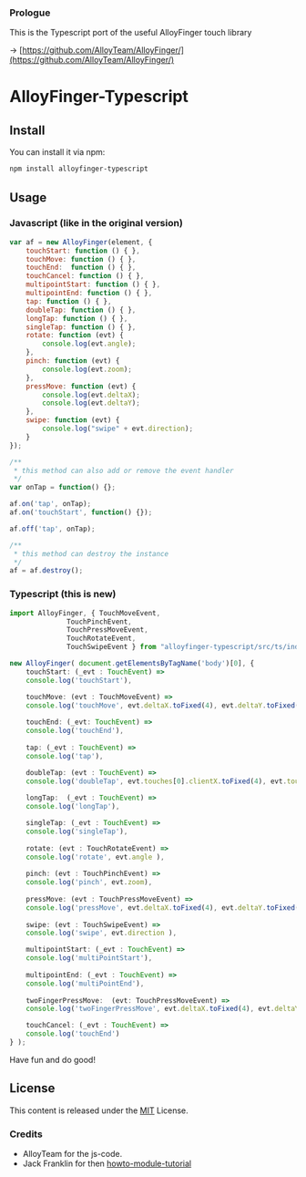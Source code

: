 ### Prologue

This is the Typescript port of the useful AlloyFinger
touch library

→ [https://github.com/AlloyTeam/AlloyFinger/](https://github.com/AlloyTeam/AlloyFinger/)


# AlloyFinger-Typescript


## Install

You can install it via npm:

```html
npm install alloyfinger-typescript
```

## Usage

### Javascript (like in the original version)

```js
var af = new AlloyFinger(element, {
    touchStart: function () { },
    touchMove: function () { },
    touchEnd:  function () { },
    touchCancel: function () { },
    multipointStart: function () { },
    multipointEnd: function () { },
    tap: function () { },
    doubleTap: function () { },
    longTap: function () { },
    singleTap: function () { },
    rotate: function (evt) {
        console.log(evt.angle);
    },
    pinch: function (evt) {
        console.log(evt.zoom);
    },
    pressMove: function (evt) {
        console.log(evt.deltaX);
        console.log(evt.deltaY);
    },
    swipe: function (evt) {
        console.log("swipe" + evt.direction);
    }
});

/**
 * this method can also add or remove the event handler
 */
var onTap = function() {};

af.on('tap', onTap);
af.on('touchStart', function() {});

af.off('tap', onTap);

/**
 * this method can destroy the instance
 */
af = af.destroy();
```


### Typescript (this is new)
```typescript
import AlloyFinger, { TouchMoveEvent,
		      TouchPinchEvent,
		      TouchPressMoveEvent,
		      TouchRotateEvent,
		      TouchSwipeEvent } from "alloyfinger-typescript/src/ts/index";

new AlloyFinger( document.getElementsByTagName('body')[0], {
    touchStart: (_evt : TouchEvent) => 
	console.log('touchStart'),

    touchMove: (evt : TouchMoveEvent) =>
	console.log('touchMove', evt.deltaX.toFixed(4), evt.deltaY.toFixed(4)),
    
    touchEnd: (_evt: TouchEvent) =>
	console.log('touchEnd'),
    
    tap: (_evt : TouchEvent) =>
	console.log('tap'),

    doubleTap: (evt : TouchEvent) =>
	console.log('doubleTap', evt.touches[0].clientX.toFixed(4), evt.touches[0].clientY.toFixed(4)),
    
    longTap:  (_evt : TouchEvent) =>
	console.log('longTap'),

    singleTap: (_evt : TouchEvent) => 
	console.log('singleTap'),
    
    rotate: (evt : TouchRotateEvent) =>
	console.log('rotate', evt.angle ),
    
    pinch: (evt : TouchPinchEvent) =>
	console.log('pinch', evt.zoom),
    
    pressMove: (evt : TouchPressMoveEvent) =>
	console.log('pressMove', evt.deltaX.toFixed(4), evt.deltaY.toFixed(4)),
    
    swipe: (evt : TouchSwipeEvent) =>
	console.log('swipe', evt.direction ),

    multipointStart: (_evt : TouchEvent) =>
	console.log('multiPointStart'),
    
    multipointEnd: (_evt : TouchEvent) =>
	console.log('multiPointEnd'),
    
    twoFingerPressMove:  (evt: TouchPressMoveEvent) =>
	console.log('twoFingerPressMove', evt.deltaX.toFixed(4), evt.deltaY.toFixed(4)),

    touchCancel: (_evt : TouchEvent) =>
	console.log('touchEnd')
} );
```


Have fun and do good!


## License
This content is released under the [MIT](http://opensource.org/licenses/MIT) License.



### Credits
* AlloyTeam for the js-code.
* Jack Franklin for then [howto-module-tutorial](https://blog.logrocket.com/publishing-node-modules-typescript-es-modules/)
